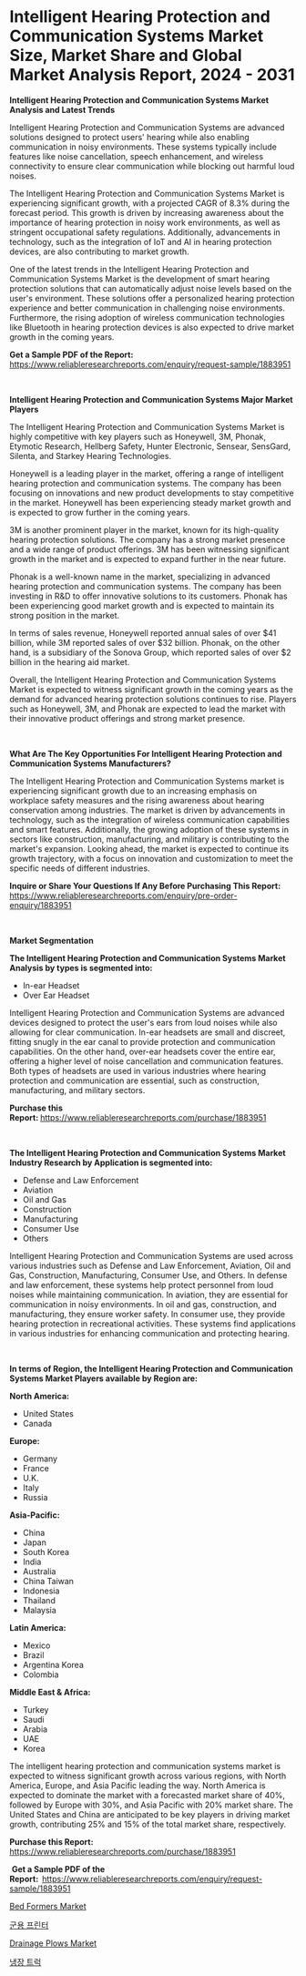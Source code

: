 <p><h1>Intelligent Hearing Protection and Communication Systems Market Size, Market Share and Global Market Analysis Report, 2024 - 2031</h1></p><p><strong>Intelligent Hearing Protection and Communication Systems Market Analysis and Latest Trends</strong></p>
<p><p>Intelligent Hearing Protection and Communication Systems are advanced solutions designed to protect users' hearing while also enabling communication in noisy environments. These systems typically include features like noise cancellation, speech enhancement, and wireless connectivity to ensure clear communication while blocking out harmful loud noises.</p><p>The Intelligent Hearing Protection and Communication Systems Market is experiencing significant growth, with a projected CAGR of 8.3% during the forecast period. This growth is driven by increasing awareness about the importance of hearing protection in noisy work environments, as well as stringent occupational safety regulations. Additionally, advancements in technology, such as the integration of IoT and AI in hearing protection devices, are also contributing to market growth.</p><p>One of the latest trends in the Intelligent Hearing Protection and Communication Systems Market is the development of smart hearing protection solutions that can automatically adjust noise levels based on the user's environment. These solutions offer a personalized hearing protection experience and better communication in challenging noise environments. Furthermore, the rising adoption of wireless communication technologies like Bluetooth in hearing protection devices is also expected to drive market growth in the coming years.</p></p>
<p><strong>Get a Sample PDF of the Report:&nbsp;</strong> <a href="https://www.reliableresearchreports.com/enquiry/request-sample/1883951">https://www.reliableresearchreports.com/enquiry/request-sample/1883951</a></p>
<p>&nbsp;</p>
<p><strong>Intelligent Hearing Protection and Communication Systems Major Market Players</strong></p>
<p><p>The Intelligent Hearing Protection and Communication Systems Market is highly competitive with key players such as Honeywell, 3M, Phonak, Etymotic Research, Hellberg Safety, Hunter Electronic, Sensear, SensGard, Silenta, and Starkey Hearing Technologies. </p><p>Honeywell is a leading player in the market, offering a range of intelligent hearing protection and communication systems. The company has been focusing on innovations and new product developments to stay competitive in the market. Honeywell has been experiencing steady market growth and is expected to grow further in the coming years.</p><p>3M is another prominent player in the market, known for its high-quality hearing protection solutions. The company has a strong market presence and a wide range of product offerings. 3M has been witnessing significant growth in the market and is expected to expand further in the near future.</p><p>Phonak is a well-known name in the market, specializing in advanced hearing protection and communication systems. The company has been investing in R&D to offer innovative solutions to its customers. Phonak has been experiencing good market growth and is expected to maintain its strong position in the market.</p><p>In terms of sales revenue, Honeywell reported annual sales of over $41 billion, while 3M reported sales of over $32 billion. Phonak, on the other hand, is a subsidiary of the Sonova Group, which reported sales of over $2 billion in the hearing aid market.</p><p>Overall, the Intelligent Hearing Protection and Communication Systems Market is expected to witness significant growth in the coming years as the demand for advanced hearing protection solutions continues to rise. Players such as Honeywell, 3M, and Phonak are expected to lead the market with their innovative product offerings and strong market presence.</p></p>
<p>&nbsp;</p>
<p><strong>What Are The Key Opportunities For Intelligent Hearing Protection and Communication Systems Manufacturers?</strong></p>
<p><p>The Intelligent Hearing Protection and Communication Systems market is experiencing significant growth due to an increasing emphasis on workplace safety measures and the rising awareness about hearing conservation among industries. The market is driven by advancements in technology, such as the integration of wireless communication capabilities and smart features. Additionally, the growing adoption of these systems in sectors like construction, manufacturing, and military is contributing to the market's expansion. Looking ahead, the market is expected to continue its growth trajectory, with a focus on innovation and customization to meet the specific needs of different industries.</p></p>
<p><strong>Inquire or Share Your Questions If Any Before Purchasing This Report:</strong> <a href="https://www.reliableresearchreports.com/enquiry/pre-order-enquiry/1883951">https://www.reliableresearchreports.com/enquiry/pre-order-enquiry/1883951</a></p>
<p>&nbsp;</p>
<p><strong>Market Segmentation</strong></p>
<p><strong>The Intelligent Hearing Protection and Communication Systems Market Analysis by types is segmented into:</strong></p>
<p><ul><li>In-ear Headset</li><li>Over Ear Headset</li></ul></p>
<p><p>Intelligent Hearing Protection and Communication Systems are advanced devices designed to protect the user's ears from loud noises while also allowing for clear communication. In-ear headsets are small and discreet, fitting snugly in the ear canal to provide protection and communication capabilities. On the other hand, over-ear headsets cover the entire ear, offering a higher level of noise cancellation and communication features. Both types of headsets are used in various industries where hearing protection and communication are essential, such as construction, manufacturing, and military sectors.</p></p>
<p><strong>Purchase this Report:&nbsp;</strong><a href="https://www.reliableresearchreports.com/purchase/1883951">https://www.reliableresearchreports.com/purchase/1883951</a></p>
<p>&nbsp;</p>
<p><strong>The Intelligent Hearing Protection and Communication Systems Market Industry Research by Application is segmented into:</strong></p>
<p><ul><li>Defense and Law Enforcement</li><li>Aviation</li><li>Oil and Gas</li><li>Construction</li><li>Manufacturing</li><li>Consumer Use</li><li>Others</li></ul></p>
<p><p>Intelligent Hearing Protection and Communication Systems are used across various industries such as Defense and Law Enforcement, Aviation, Oil and Gas, Construction, Manufacturing, Consumer Use, and Others. In defense and law enforcement, these systems help protect personnel from loud noises while maintaining communication. In aviation, they are essential for communication in noisy environments. In oil and gas, construction, and manufacturing, they ensure worker safety. In consumer use, they provide hearing protection in recreational activities. These systems find applications in various industries for enhancing communication and protecting hearing.</p></p>
<p>&nbsp;</p>
<p><strong>In terms of Region, the Intelligent Hearing Protection and Communication Systems Market Players available by Region are:</strong></p>
<p>
    <p> <strong> North America: </strong>
        <ul>
            <li>United States</li>
            <li>Canada</li>
        </ul>
        </p> 
    <p> <strong> Europe: </strong>
        <ul>
            <li>Germany</li>
            <li>France</li>
            <li>U.K.</li>
            <li>Italy</li>
            <li>Russia</li>
        </ul>
        </p> 
    <p> <strong> Asia-Pacific: </strong>
        <ul>
            <li>China</li>
            <li>Japan</li>
            <li>South Korea</li>
            <li>India</li>
            <li>Australia</li>
            <li>China Taiwan</li>
            <li>Indonesia</li>
            <li>Thailand</li>
            <li>Malaysia</li>
        </ul>
        </p> 
    <p> <strong> Latin America: </strong>
        <ul>
            <li>Mexico</li>
            <li>Brazil</li>
            <li>Argentina Korea</li>
            <li>Colombia</li>
        </ul>
        </p> 
    <p> <strong> Middle East & Africa: </strong>
        <ul>
            <li>Turkey</li>
            <li>Saudi</li>
            <li>Arabia</li>
            <li>UAE</li>
            <li>Korea</li>
        </ul>
    </p>
    </p>
<p><p>The intelligent hearing protection and communication systems market is expected to witness significant growth across various regions, with North America, Europe, and Asia Pacific leading the way. North America is expected to dominate the market with a forecasted market share of 40%, followed by Europe with 30%, and Asia Pacific with 20% market share. The United States and China are anticipated to be key players in driving market growth, contributing 25% and 15% of the total market share, respectively.</p></p>
<p><strong>Purchase this Report: </strong><a href="https://www.reliableresearchreports.com/purchase/1883951">https://www.reliableresearchreports.com/purchase/1883951</a></p>
<p>&nbsp;<strong>Get a Sample PDF of the Report:&nbsp;&nbsp;</strong><a href="https://www.reliableresearchreports.com/enquiry/request-sample/1883951">https://www.reliableresearchreports.com/enquiry/request-sample/1883951</a></p>
<p><strong></strong></p>
<p><p><a href="https://issuu.com/reportprime-2/docs/bed-formers-market-size-2030.pptx">Bed Formers Market</a></p><p><a href="https://github.com/rsg307664904/Market-Research-Report-List-1/blob/main/99867807589.md">군용 프린터</a></p><p><a href="https://issuu.com/reportprime-2/docs/drainage-plows-market-size-2030.pptx">Drainage Plows Market</a></p><p><a href="https://github.com/PercyHagernes9778/Market-Research-Report-List-1/blob/main/64002467590.md">냉장 트럭</a></p></p>